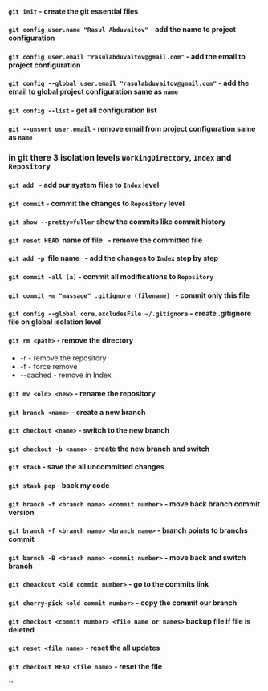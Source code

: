 #### `git init` - create the git essential files
#### `git config user.name "Rasul Abduvaitov"` - add the name to project configuration
#### `git config user.email "rasulabduvaitov@gmail.com"` - add the email to project configuration

#### `git config --global user.email "rasulabduvaitov@gmail.com"` - add the email to global project configuration same as `name`

#### `git config --list` - get all configuration list

#### `git --unsent user.email` - remove email from project configuration same as `name`


###  in git there 3 isolation levels  `WorkingDirectory`, `Index` and `Repository`

#### `git add ` - add our system files to `Index` level

#### `git commit` - commit the changes to `Repository` level

#### `git show --pretty=fuller` show the commits like commit history

#### `git reset HEAD `name of file` ` - remove the committed file

#### `git add -p `file name` ` - add the changes to `Index` step by step


#### `git commit -all (a)` - commit all modifications to `Repository`

#### `git commit -m "massage" .gitignore (filename) ` - commit only this file 

#### `git config --global core.excludesFile ~/.gitignore` - create .gitignore file on global isolation level

#### `git rm <path>` - remove the directory
* -r - remove the repository
* -f - force remove 
* --cached - remove in Index

#### `git mv <old> <new>` - rename the repository


#### `git branch <name>` - create a new branch
#### `git checkout <name>` - switch to the new branch
#### `git checkout -b <name>` - create the new branch and switch



#### `git stash` - save the all uncommitted changes 
#### `git stash pop` - back my code

#### `git branch -f <branch name> <commit number>` - move back branch commit version
#### `git branch -f <branch name> <branch name>` - branch points to branchs commit
#### `git barnch -B <branch name> <commit number>` - move back and switch branch

#### `git cheackout <old commit number>` - go to the commits link
#### `git cherry-pick <old commit number>` - copy the commit our branch

#### `git checkout <commit number> <file name or names>` backup file if file is deleted
#### `git reset <file name>` - reset the all updates

#### `git checkout HEAD <file name>` - reset the file

#### ``
